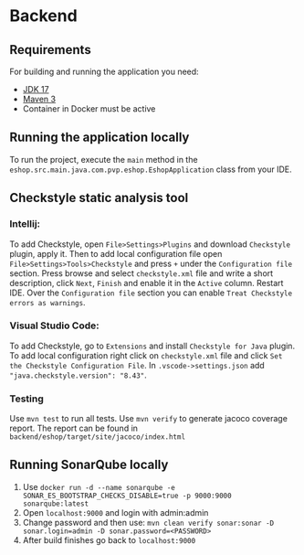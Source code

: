 # Backend

## Requirements
For building and running the application you need:

- [JDK 17](https://www.oracle.com/java/technologies/downloads/#java17)
- [Maven 3](https://maven.apache.org/download.cgi)
- Container in Docker must be active

## Running the application locally
To run the project, execute the `main` method in the `eshop.src.main.java.com.pvp.eshop.EshopApplication`
class from your IDE.

## Checkstyle static analysis tool
### Intellij:
To add Checkstyle, open `File>Settings>Plugins` and download `Checkstyle` plugin,
apply it. Then to add local configuration file open `File>Settings>Tools>Checkstyle`
and press `+` under the `Configuration file` section.
Press browse and select `checkstyle.xml` file and write a short description,
click `Next`, `Finish` and enable it in the `Active` column. Restart IDE.
Over the `Configuration file` section you can enable `Treat Checkstyle errors as warnings`.

### Visual Studio Code:
To add Checkstyle, go to `Extensions` and install `Checkstyle for Java` plugin.
To add local configuration right click on `checkstyle.xml` file and click
`Set the Checkstyle Configuration File`. In `.vscode->settings.json` add `"java.checkstyle.version": "8.43"`.

### Testing
Use `mvn test` to run all tests.
Use `mvn verify` to generate jacoco coverage report. The report can be found
in `backend/eshop/target/site/jacoco/index.html`

## Running SonarQube locally
1. Use `docker run -d --name sonarqube -e SONAR_ES_BOOTSTRAP_CHECKS_DISABLE=true -p 9000:9000 sonarqube:latest`
2. Open `localhost:9000` and login with admin:admin
3. Change password and then use: `mvn clean verify sonar:sonar -D sonar.login=admin -D sonar.password=<PASSWORD>`
4. After build finishes go back to `localhost:9000`
